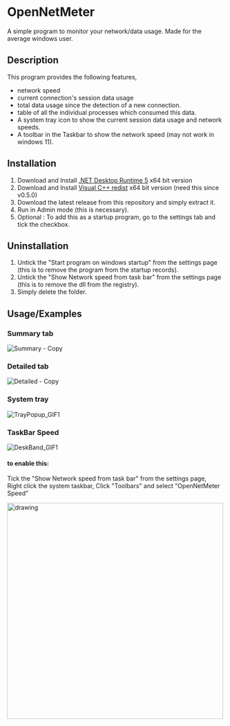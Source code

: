 
# OpenNetMeter

A simple program to monitor your network/data usage. Made for the average windows user.

## Description

This program provides the following features,

- network speed
- current connection's session data usage 
- total data usage since the detection of a new connection.
- table of all the individual processes which consumed this data.
- A system tray icon to show the current session data usage and network speeds.
- A toolbar in the Taskbar to show the network speed (may not work in windows 11). 

## Installation

1. Download and Install [.NET Desktop Runtime 5](https://dotnet.microsoft.com/en-us/download/dotnet/5.0) x64 bit version
2. Download and Install [Visual C++ redist](https://docs.microsoft.com/en-us/cpp/windows/latest-supported-vc-redist?view=msvc-170) x64 bit version (need this since v0.5.0)
3. Download the latest release from this repository and simply extract it.
4. Run in Admin mode (this is necessary).
5. Optional : To add this as a startup program, go to the settings tab and tick the checkbox.

## Uninstallation

1. Untick the "Start program on windows startup" from the settings page (this is to remove the program from the startup records).
2. Untick the "Show Network speed from task bar" from the settings page  (this is to remove the dll from the registry).
3. Simply delete the folder.
    
## Usage/Examples

### Summary tab

![Summary - Copy](https://user-images.githubusercontent.com/27722888/151661081-e8bb7411-eba3-4078-9ac2-47075f45b880.png)

### Detailed tab

![Detailed - Copy](https://user-images.githubusercontent.com/27722888/151661086-44ead811-858e-4db6-af9d-dd1ad1dd5d4b.png)


### System tray

![TrayPopup_GIF1](https://user-images.githubusercontent.com/27722888/151661088-71349a72-f687-48be-ad33-805f7bf6771d.gif)

### TaskBar Speed

![DeskBand_GIF1](https://user-images.githubusercontent.com/27722888/153745070-669027d8-56eb-4982-b009-1be23e5b5d51.gif)

#### to enable this:

Tick the "Show Network speed from task bar" from the settings page, </br>
Right click the system taskbar, Click "Toolbars" and select "OpenNetMeter Speed"

<img src="https://user-images.githubusercontent.com/27722888/153760855-54475896-5c97-4a00-8b16-7f6b2b9e6a76.png" alt="drawing" width="500" height="500"/>
